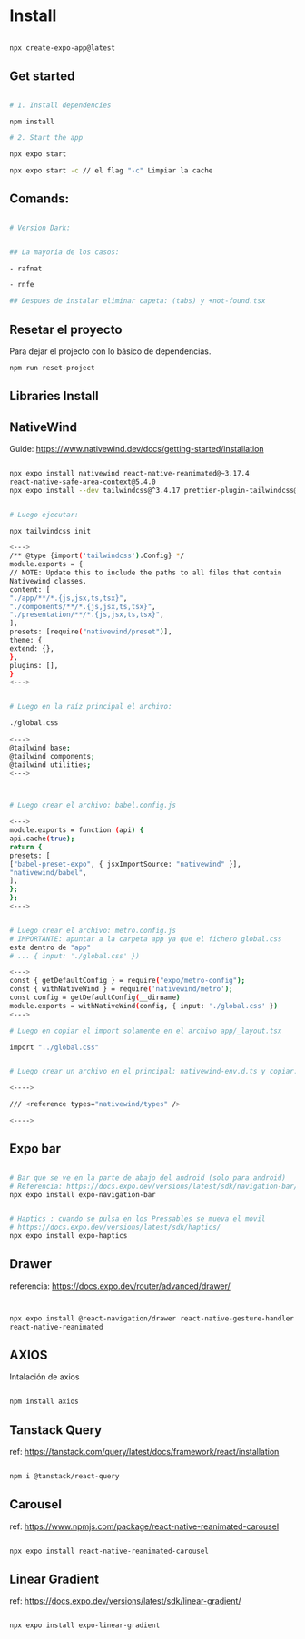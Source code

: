 # Install

```sh

npx create-expo-app@latest

```


## Get started

```bash

# 1. Install dependencies

npm install

# 2. Start the app

npx expo start

npx expo start -c // el flag "-c" Limpiar la cache

```

## Comands:



```sh

# Version Dark:


## La mayoria de los casos:

- rafnat

- rnfe

## Despues de instalar eliminar capeta: (tabs) y +not-found.tsx

```



## Resetar el proyecto

Para dejar el projecto con lo básico de dependencias.

```bash
npm run reset-project
```





## Libraries Install


## NativeWind

Guide: https://www.nativewind.dev/docs/getting-started/installation

```sh

npx expo install nativewind react-native-reanimated@~3.17.4
react-native-safe-area-context@5.4.0
npx expo install --dev tailwindcss@^3.4.17 prettier-plugin-tailwindcss@^0.5.11


# Luego ejecutar:

npx tailwindcss init

<--->
/** @type {import('tailwindcss').Config} */
module.exports = {
// NOTE: Update this to include the paths to all files that contain
Nativewind classes.
content: [
"./app/**/*.{js,jsx,ts,tsx}",
"./components/**/*.{js,jsx,ts,tsx}",
"./presentation/**/*.{js,jsx,ts,tsx}",
],
presets: [require("nativewind/preset")],
theme: {
extend: {},
},
plugins: [],
}
<--->


# Luego en la raíz principal el archivo:

./global.css

<--->
@tailwind base;
@tailwind components;
@tailwind utilities;
<--->



# Luego crear el archivo: babel.config.js

<--->
module.exports = function (api) {
api.cache(true);
return {
presets: [
["babel-preset-expo", { jsxImportSource: "nativewind" }],
"nativewind/babel",
],
};
};
<--->


# Luego crear el archivo: metro.config.js
# IMPORTANTE: apuntar a la carpeta app ya que el fichero global.css
esta dentro de "app"
# ... { input: './global.css' })

<--->
const { getDefaultConfig } = require("expo/metro-config");
const { withNativeWind } = require('nativewind/metro');
const config = getDefaultConfig(__dirname)
module.exports = withNativeWind(config, { input: './global.css' })
<--->

# Luego en copiar el import solamente en el archivo app/_layout.tsx

import "../global.css"


# Luego crear un archivo en el principal: nativewind-env.d.ts y copiar:

<---->

/// <reference types="nativewind/types" />

<---->

```


## Expo bar

```sh

# Bar que se ve en la parte de abajo del android (solo para android)
# Referencia: https://docs.expo.dev/versions/latest/sdk/navigation-bar/
npx expo install expo-navigation-bar


# Haptics : cuando se pulsa en los Pressables se mueva el movil
# https://docs.expo.dev/versions/latest/sdk/haptics/
npx expo install expo-haptics

```


## Drawer
referencia: https://docs.expo.dev/router/advanced/drawer/

```sh


npx expo install @react-navigation/drawer react-native-gesture-handler
react-native-reanimated

```



## AXIOS

Intalación de axios

```sh

npm install axios

```



## Tanstack Query

ref: https://tanstack.com/query/latest/docs/framework/react/installation

```sh

npm i @tanstack/react-query

```




## Carousel

ref: https://www.npmjs.com/package/react-native-reanimated-carousel

```sh

npx expo install react-native-reanimated-carousel

```




## Linear Gradient

ref: https://docs.expo.dev/versions/latest/sdk/linear-gradient/

```sh

npx expo install expo-linear-gradient

```

